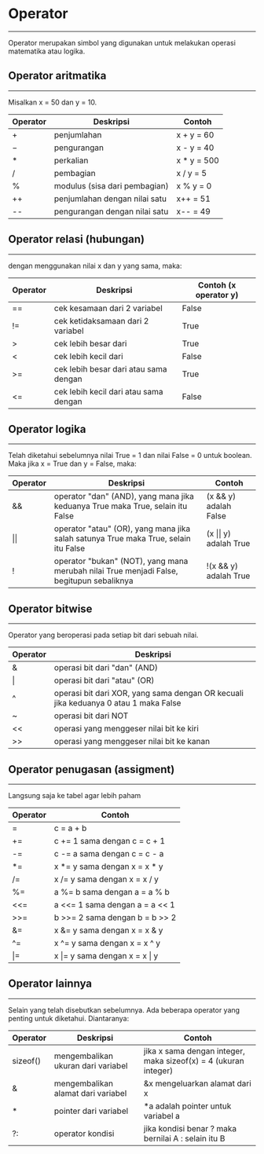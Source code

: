# Operator
---
Operator merupakan simbol yang digunakan untuk melakukan operasi matematika atau logika.

## Operator aritmatika
---
Misalkan x = 50 dan y = 10.

| Operator | Deskripsi | Contoh |
|---|---|---|
| \+ | penjumlahan | x + y = 60 |
| − | pengurangan | x - y = 40 |
| \* | perkalian | x * y = 500 |
| / | pembagian | x / y = 5 |
| % | modulus (sisa dari pembagian) | x % y = 0 |
| ++ | penjumlahan dengan nilai satu | x++ = 51 |
| -- | pengurangan dengan nilai satu | x-- = 49 |

## Operator relasi (hubungan)
---
dengan menggunakan nilai x dan y yang sama, maka:

| Operator | Deskripsi | Contoh (x operator y) |
|---|---|---|
| == | cek kesamaan dari 2 variabel | False |
| != | cek ketidaksamaan dari 2 variabel | True |
| > | cek lebih besar dari | True |
| < | cek lebih kecil dari | False |
| >= | cek lebih besar dari atau sama dengan | True |
| <= | cek lebih kecil dari atau sama dengan | False |

## Operator logika
---
Telah diketahui sebelumnya nilai True = 1 dan nilai False = 0 untuk boolean. Maka jika x = True dan y = False, maka:

| Operator | Deskripsi | Contoh |
|---|---|---|
| && | operator "dan" (AND), yang mana jika keduanya True maka True, selain itu False | (x && y) adalah False |
| \|\| | operator "atau" (OR), yang mana jika salah satunya True maka True, selain itu False | (x \|\| y) adalah True |
| ! | operator "bukan" (NOT), yang mana merubah nilai True menjadi False, begitupun sebaliknya | !(x && y) adalah True |

## Operator bitwise
---
Operator yang beroperasi pada setiap bit dari sebuah nilai.

| Operator | Deskripsi |
|---|---|
| & | operasi bit dari "dan" (AND) |
| \| | operasi bit dari "atau" (OR) |
| ^ | operasi bit dari XOR, yang sama dengan OR kecuali jika keduanya 0 atau 1 maka False |
| ~ | operasi bit dari NOT |
| << | operasi yang menggeser nilai bit ke kiri |
| >> | operasi yang menggeser nilai bit ke kanan |

## Operator penugasan (assigment)
---
Langsung saja ke tabel agar lebih paham

| Operator | Contoh |
|---|---|
| = | c = a + b |
| += | c += 1 sama dengan c = c + 1 |
| -= | c -= a sama dengan c = c - a |
| *= | x *= y sama dengan x = x * y |
| /= | x /= y sama dengan x = x / y |
| %= | a %= b sama dengan a = a % b |
| <<= | a <<= 1 sama dengan a = a << 1 |
| >>= | b >>= 2 sama dengan b = b >> 2 |
| &= | x &= y sama dengan x = x & y |
| ^= | x ^= y sama dengan x = x ^ y |
| \|= | x \|= y sama dengan x = x \| y |

## Operator lainnya
---
Selain yang telah disebutkan sebelumnya. Ada beberapa operator yang penting untuk diketahui. Diantaranya:

| Operator | Deskripsi | Contoh |
|---|---|---|
| sizeof() | mengembalikan ukuran dari variabel | jika x sama dengan integer, maka sizeof(x) = 4 (ukuran integer) |
| & | mengembalikan alamat dari variabel | &x mengeluarkan alamat dari x |
| * | pointer dari variabel | *a adalah pointer untuk variabel a |
| ?: | operator kondisi | jika kondisi benar ? maka bernilai A : selain itu B |


